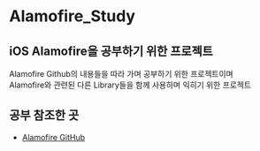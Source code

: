 # Alamofire_Study
## iOS Alamofire을 공부하기 위한 프로젝트

Alamofire Github의 내용들을 따라 가며 공부하기 위한 프로젝트이며<br/>Alamofire와 관련된 다른 Library들을 함께 사용하며 익히기 위한 프로젝트

## 공부 참조한 곳
- [Alamofire GitHub](https://github.com/Alamofire/Alamofire "Alamofire Github")
